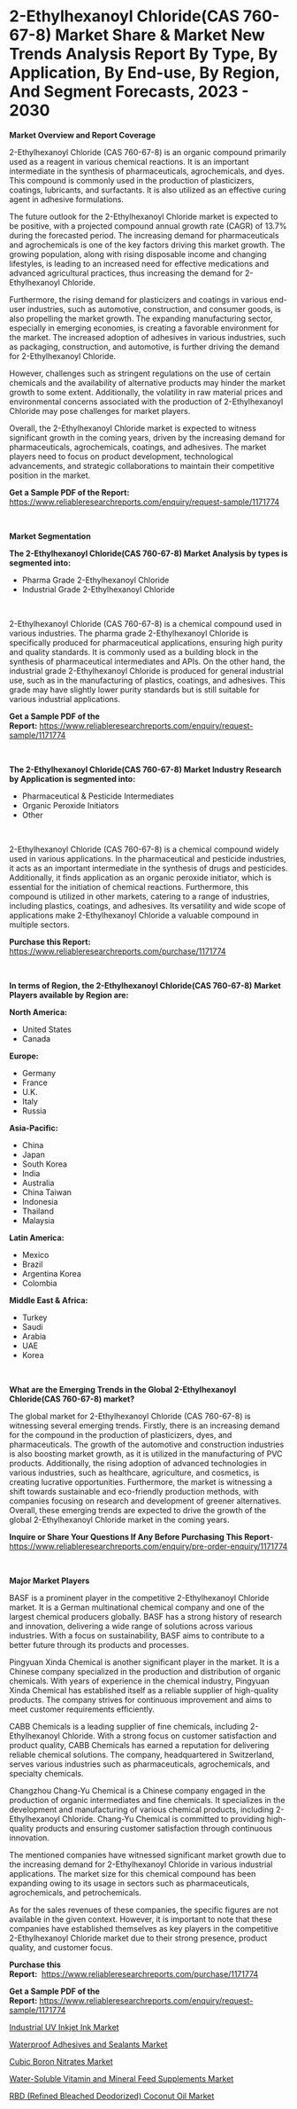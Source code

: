 <p><h1>2-Ethylhexanoyl Chloride(CAS 760-67-8) Market Share & Market New Trends Analysis Report By Type, By Application, By End-use, By Region, And Segment Forecasts, 2023 - 2030</h1></p><p><strong>Market Overview and Report Coverage</strong></p>
<p><p>2-Ethylhexanoyl Chloride (CAS 760-67-8) is an organic compound primarily used as a reagent in various chemical reactions. It is an important intermediate in the synthesis of pharmaceuticals, agrochemicals, and dyes. This compound is commonly used in the production of plasticizers, coatings, lubricants, and surfactants. It is also utilized as an effective curing agent in adhesive formulations.</p><p>The future outlook for the 2-Ethylhexanoyl Chloride market is expected to be positive, with a projected compound annual growth rate (CAGR) of 13.7% during the forecasted period. The increasing demand for pharmaceuticals and agrochemicals is one of the key factors driving this market growth. The growing population, along with rising disposable income and changing lifestyles, is leading to an increased need for effective medications and advanced agricultural practices, thus increasing the demand for 2-Ethylhexanoyl Chloride.</p><p>Furthermore, the rising demand for plasticizers and coatings in various end-user industries, such as automotive, construction, and consumer goods, is also propelling the market growth. The expanding manufacturing sector, especially in emerging economies, is creating a favorable environment for the market. The increased adoption of adhesives in various industries, such as packaging, construction, and automotive, is further driving the demand for 2-Ethylhexanoyl Chloride.</p><p>However, challenges such as stringent regulations on the use of certain chemicals and the availability of alternative products may hinder the market growth to some extent. Additionally, the volatility in raw material prices and environmental concerns associated with the production of 2-Ethylhexanoyl Chloride may pose challenges for market players.</p><p>Overall, the 2-Ethylhexanoyl Chloride market is expected to witness significant growth in the coming years, driven by the increasing demand for pharmaceuticals, agrochemicals, coatings, and adhesives. The market players need to focus on product development, technological advancements, and strategic collaborations to maintain their competitive position in the market.</p></p>
<p><strong>Get a Sample PDF of the Report:</strong> <a href="https://www.reliableresearchreports.com/enquiry/request-sample/1171774">https://www.reliableresearchreports.com/enquiry/request-sample/1171774</a></p>
<p>&nbsp;</p>
<p><strong>Market Segmentation</strong></p>
<p><strong>The 2-Ethylhexanoyl Chloride(CAS 760-67-8) Market Analysis by types is segmented into:</strong></p>
<p><ul><li>Pharma Grade 2-Ethylhexanoyl Chloride</li><li>Industrial Grade 2-Ethylhexanoyl Chloride</li></ul></p>
<p>&nbsp;</p>
<p><p>2-Ethylhexanoyl Chloride (CAS 760-67-8) is a chemical compound used in various industries. The pharma grade 2-Ethylhexanoyl Chloride is specifically produced for pharmaceutical applications, ensuring high purity and quality standards. It is commonly used as a building block in the synthesis of pharmaceutical intermediates and APIs. On the other hand, the industrial grade 2-Ethylhexanoyl Chloride is produced for general industrial use, such as in the manufacturing of plastics, coatings, and adhesives. This grade may have slightly lower purity standards but is still suitable for various industrial applications.</p></p>
<p><strong>Get a Sample PDF of the Report:</strong>&nbsp;<a href="https://www.reliableresearchreports.com/enquiry/request-sample/1171774">https://www.reliableresearchreports.com/enquiry/request-sample/1171774</a></p>
<p>&nbsp;</p>
<p><strong>The 2-Ethylhexanoyl Chloride(CAS 760-67-8) Market Industry Research by Application is segmented into:</strong></p>
<p><ul><li>Pharmaceutical & Pesticide Intermediates</li><li>Organic Peroxide Initiators</li><li>Other</li></ul></p>
<p>&nbsp;</p>
<p><p>2-Ethylhexanoyl Chloride (CAS 760-67-8) is a chemical compound widely used in various applications. In the pharmaceutical and pesticide industries, it acts as an important intermediate in the synthesis of drugs and pesticides. Additionally, it finds application as an organic peroxide initiator, which is essential for the initiation of chemical reactions. Furthermore, this compound is utilized in other markets, catering to a range of industries, including plastics, coatings, and adhesives. Its versatility and wide scope of applications make 2-Ethylhexanoyl Chloride a valuable compound in multiple sectors.</p></p>
<p><strong>Purchase this Report:</strong>&nbsp; <a href="https://www.reliableresearchreports.com/purchase/1171774">https://www.reliableresearchreports.com/purchase/1171774</a></p>
<p>&nbsp;</p>
<p><strong>In terms of Region, the 2-Ethylhexanoyl Chloride(CAS 760-67-8) Market Players available by Region are:</strong></p>
<p>
    <p> <strong> North America: </strong>
        <ul>
            <li>United States</li>
            <li>Canada</li>
        </ul>
        </p> 
    <p> <strong> Europe: </strong>
        <ul>
            <li>Germany</li>
            <li>France</li>
            <li>U.K.</li>
            <li>Italy</li>
            <li>Russia</li>
        </ul>
        </p> 
    <p> <strong> Asia-Pacific: </strong>
        <ul>
            <li>China</li>
            <li>Japan</li>
            <li>South Korea</li>
            <li>India</li>
            <li>Australia</li>
            <li>China Taiwan</li>
            <li>Indonesia</li>
            <li>Thailand</li>
            <li>Malaysia</li>
        </ul>
        </p> 
    <p> <strong> Latin America: </strong>
        <ul>
            <li>Mexico</li>
            <li>Brazil</li>
            <li>Argentina Korea</li>
            <li>Colombia</li>
        </ul>
        </p> 
    <p> <strong> Middle East & Africa: </strong>
        <ul>
            <li>Turkey</li>
            <li>Saudi</li>
            <li>Arabia</li>
            <li>UAE</li>
            <li>Korea</li>
        </ul>
    </p>
    </p>
<p>&nbsp;</p>
<p><strong>What are the Emerging Trends in the Global 2-Ethylhexanoyl Chloride(CAS 760-67-8) market?</strong></p>
<p><p>The global market for 2-Ethylhexanoyl Chloride (CAS 760-67-8) is witnessing several emerging trends. Firstly, there is an increasing demand for the compound in the production of plasticizers, dyes, and pharmaceuticals. The growth of the automotive and construction industries is also boosting market growth, as it is utilized in the manufacturing of PVC products. Additionally, the rising adoption of advanced technologies in various industries, such as healthcare, agriculture, and cosmetics, is creating lucrative opportunities. Furthermore, the market is witnessing a shift towards sustainable and eco-friendly production methods, with companies focusing on research and development of greener alternatives. Overall, these emerging trends are expected to drive the growth of the global 2-Ethylhexanoyl Chloride market in the coming years.</p></p>
<p><strong>Inquire or Share Your Questions If Any Before Purchasing This Report</strong>- <a href="https://www.reliableresearchreports.com/enquiry/pre-order-enquiry/1171774">https://www.reliableresearchreports.com/enquiry/pre-order-enquiry/1171774</a></p>
<p>&nbsp;</p>
<p><strong>Major Market Players</strong></p>
<p><p>BASF is a prominent player in the competitive 2-Ethylhexanoyl Chloride market. It is a German multinational chemical company and one of the largest chemical producers globally. BASF has a strong history of research and innovation, delivering a wide range of solutions across various industries. With a focus on sustainability, BASF aims to contribute to a better future through its products and processes.</p><p>Pingyuan Xinda Chemical is another significant player in the market. It is a Chinese company specialized in the production and distribution of organic chemicals. With years of experience in the chemical industry, Pingyuan Xinda Chemical has established itself as a reliable supplier of high-quality products. The company strives for continuous improvement and aims to meet customer requirements efficiently.</p><p>CABB Chemicals is a leading supplier of fine chemicals, including 2-Ethylhexanoyl Chloride. With a strong focus on customer satisfaction and product quality, CABB Chemicals has earned a reputation for delivering reliable chemical solutions. The company, headquartered in Switzerland, serves various industries such as pharmaceuticals, agrochemicals, and specialty chemicals.</p><p>Changzhou Chang-Yu Chemical is a Chinese company engaged in the production of organic intermediates and fine chemicals. It specializes in the development and manufacturing of various chemical products, including 2-Ethylhexanoyl Chloride. Chang-Yu Chemical is committed to providing high-quality products and ensuring customer satisfaction through continuous innovation.</p><p>The mentioned companies have witnessed significant market growth due to the increasing demand for 2-Ethylhexanoyl Chloride in various industrial applications. The market size for this chemical compound has been expanding owing to its usage in sectors such as pharmaceuticals, agrochemicals, and petrochemicals.</p><p>As for the sales revenues of these companies, the specific figures are not available in the given context. However, it is important to note that these companies have established themselves as key players in the competitive 2-Ethylhexanoyl Chloride market due to their strong presence, product quality, and customer focus.</p></p>
<p><strong>Purchase this Report:</strong>&nbsp;&nbsp;<a href="https://www.reliableresearchreports.com/purchase/1171774">https://www.reliableresearchreports.com/purchase/1171774</a></p>
<p></p>
<p><strong>Get a Sample PDF of the Report:</strong>&nbsp;<a href="https://www.reliableresearchreports.com/enquiry/request-sample/1171774">https://www.reliableresearchreports.com/enquiry/request-sample/1171774</a></p>
<p><p><a href="https://github.com/sofyaavrova/Market-Research-Report-List-1/blob/main/industrial-uv-inkjet-ink-market.md">Industrial UV Inkjet Ink Market</a></p><p><a href="https://github.com/zebdakicsin/Market-Research-Report-List-1/blob/main/waterproof-adhesives-and-sealants-market.md">Waterproof Adhesives and Sealants Market</a></p><p><a href="https://github.com/merzlyukov93/Market-Research-Report-List-1/blob/main/cubic-boron-nitrates-market.md">Cubic Boron Nitrates Market</a></p><p><a href="https://github.com/Krish2023na/Market-Research-Report-List-1/blob/main/water-soluble-vitamin-and-mineral-feed-supplements-market.md">Water-Soluble Vitamin and Mineral Feed Supplements Market</a></p><p><a href="https://github.com/kholmovskayalyudmila/Market-Research-Report-List-1/blob/main/rbd-refined-bleached-deodorized-coconut-oil-market.md">RBD (Refined Bleached Deodorized) Coconut Oil Market</a></p></p>